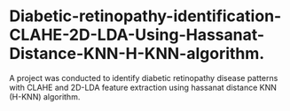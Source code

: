 # Diabetic-retinopathy-identification-CLAHE-2D-LDA-Using-Hassanat-Distance-KNN-H-KNN-algorithm.
A project was conducted to identify diabetic retinopathy disease patterns with CLAHE and 2D-LDA feature extraction using hassanat distance KNN (H-KNN) algorithm. 
